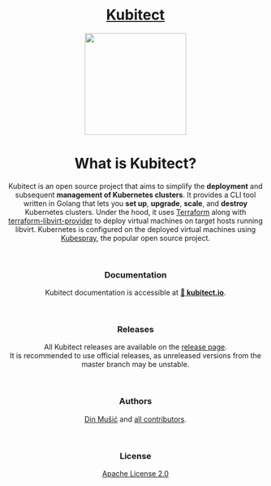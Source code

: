 <div align=center>
<h1><a href="https://kubitect.io">Kubitect</a></h1>
<img src="docs/theme/assets/images/favicon.svg" width=200></img>

</br>

# What is Kubitect?

Kubitect is an open source project that aims to simplify the **deployment** and subsequent **management of Kubernetes clusters**.
It provides a CLI tool written in Golang that lets you **set up**, **upgrade**, **scale**, and **destroy** Kubernetes clusters.
Under the hood, it uses [Terraform](https://www.terraform.io/) along with [terraform-libvirt-provider](https://github.com/dmacvicar/terraform-provider-libvirt)
to deploy virtual machines on target hosts running libvirt.
Kubernetes is configured on the deployed virtual machines using [Kubespray](https://kubespray.io), the popular open source project.

</br>

### Documentation

Kubitect documentation is accessible at **[:book: kubitect.io](https://kubitect.io/latest/getting-started/installation/)**.

</br>

### Releases

All Kubitect releases are available on the [release page](https://github.com/MusicDin/kubitect/releases).
</br>
It is recommended to use official releases, as unreleased versions from the master branch may be unstable.

</br>

### Authors

[Din Mušić](https://github.com/MusicDin) and [all contributors](https://github.com/MusicDin/kubitect/graphs/contributors).

</br>

### License

[Apache License 2.0](./LICENSE)

</div>
